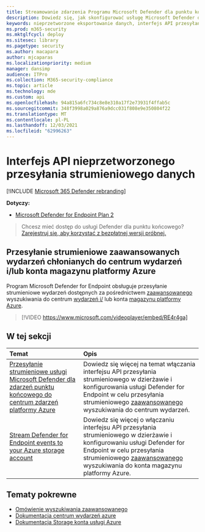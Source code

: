```yaml
---
title: Streamowanie zdarzenia Programu Microsoft Defender dla punktu końcowego
description: Dowiedz się, jak skonfigurować usługę Microsoft Defender dla punktu końcowego w celu przesyłania strumieniowego wydarzeń zaawansowanego chłonia do centrum wydarzeń lub konta magazynu platformy Azure
keywords: nieprzetworzone eksportowanie danych, interfejs API przesyłania strumieniowego, interfejs API, koncentratory wydarzeń, magazyn platformy Azure, konto magazynu, zaawansowane szukanie, pierwotne udostępnianie danych
ms.prod: m365-security
ms.mktglfcycl: deploy
ms.sitesec: library
ms.pagetype: security
ms.author: macapara
author: mjcaparas
ms.localizationpriority: medium
manager: dansimp
audience: ITPro
ms.collection: M365-security-compliance
ms.topic: article
ms.technology: mde
ms.custom: api
ms.openlocfilehash: 94a815a6fc734c8e8e310a17f2e73931f4ffab5c
ms.sourcegitcommit: 348f3998a029a876a9dcc031f808e9e350804f22
ms.translationtype: MT
ms.contentlocale: pl-PL
ms.lasthandoff: 12/03/2021
ms.locfileid: "62996263"
---
```

# <a name="raw-data-streaming-api"></a>Interfejs API nieprzetworzonego przesyłania strumieniowego danych

[!INCLUDE [Microsoft 365 Defender rebranding](../../includes/microsoft-defender.md)]

**Dotyczy:**
- [Microsoft Defender for Endpoint Plan 2](https://go.microsoft.com/fwlink/p/?linkid=2154037)

> Chcesz mieć dostęp do usługi Defender dla punktu końcowego? [Zarejestruj się, aby korzystać z bezpłatnej wersji próbnej.](https://signup.microsoft.com/create-account/signup?products=7f379fee-c4f9-4278-b0a1-e4c8c2fcdf7e&ru=https://aka.ms/MDEp2OpenTrial?ocid=docs-wdatp-configuresiem-abovefoldlink)

## <a name="stream-advanced-hunting-events-to-event-hubs-andor-azure-storage-account"></a>Przesyłanie strumieniowe zaawansowanych wydarzeń chłonianych do centrum wydarzeń i/lub konta magazynu platformy Azure

Program Microsoft Defender for Endpoint obsługuje przesyłanie strumieniowe wydarzeń dostępnych za pośrednictwem [zaawansowanego](../defender/advanced-hunting-overview.md) wyszukiwania do centrum [wydarzeń i/](/azure/event-hubs/) lub konta [magazynu platformy Azure](/azure/storage/common/storage-account-overview).

> [!VIDEO https://www.microsoft.com/videoplayer/embed/RE4r4ga]

## <a name="in-this-section"></a>W tej sekcji

Temat|Opis
:---|:---
[Przesyłanie strumieniowe usługi Microsoft Defender dla zdarzeń punktu końcowego do centrum zdarzeń platformy Azure](raw-data-export-event-hub.md)|Dowiedz się więcej na temat włączania interfejsu API przesyłania strumieniowego w dzierżawie i konfigurowania usługi Defender for Endpoint w celu przesyłania strumieniowego [zaawansowanego](advanced-hunting-overview.md) wyszukiwania do centrum wydarzeń.
[Stream Defender for Endpoint events to your Azure storage account](raw-data-export-storage.md)|Dowiedz się więcej o włączaniu interfejsu API przesyłania strumieniowego w dzierżawie i konfigurowaniu usługi Defender for Endpoint w celu przesyłania strumieniowego [zaawansowanego](advanced-hunting-overview.md) wyszukiwania do konta magazynu platformy Azure.

## <a name="related-topics"></a>Tematy pokrewne

- [Omówienie wyszukiwania zaawansowanego](advanced-hunting-overview.md)
- [Dokumentacja centrum wydarzeń azure](/azure/event-hubs/)
- [Dokumentacja Storage konta usługi Azure](/azure/storage/common/storage-account-overview)